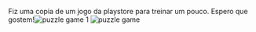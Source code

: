 Fiz uma copia de um jogo da playstore para treinar um pouco. 
Espero que gostem!![puzzle game 1](https://github.com/VBDOL/VBDOL-Puzzle-Game/assets/155402702/c83d4272-7ca6-4ea9-824b-ab9cd68397b2)
![puzzle game](https://github.com/VBDOL/VBDOL-Puzzle-Game/assets/155402702/6c5403c7-8cac-4859-8922-260a23a43b98)
